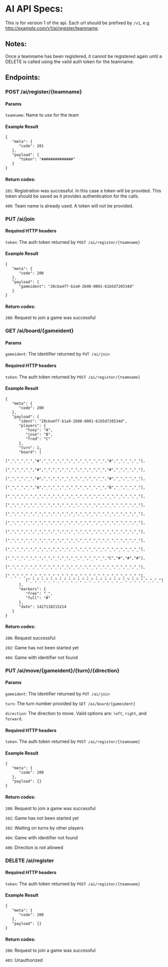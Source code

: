 # AI API Specs:

This is for version 1 of the api. Each url should be prefixed by `/v1`, e.g http://example.com/v1/ai/register/teamname.

## Notes:

Once a teamname has been registered, it cannot be registered again until a DELETE is called using the vaild auth token for the teamname.


## Endpoints:

### POST /ai/register/{teamname}

#### Params
`teamname`: Name to use for the team


#### Example Result
```
{
   "meta": {
      "code": 201
   },
   "payload": {
      "token": "##############"
   }
}
```

#### Return codes:
`201`: Registration was successful. In this case a token will be provided. This token should be saved as it provides authentication for the calls.

`409`: Team name is already used. A token will not be provided.




### PUT /ai/join

#### Required HTTP headers
`token`: The auth token returned by `POST /ai/register/{teamname}`


#### Example Result
```
{
   "meta": {
      "code": 200
   },
   "payload": {
      "gameident": "28cba4f7-b1a9-2b98-0801-61b5d720534d"
   }
}
```

#### Return codes:
`200`: Request to join a game was successful




### GET /ai/board/{gameident}

#### Params
`gameident`: The identifier returned by `PUT /ai/join`


#### Required HTTP headers
`token`: The auth token returned by `POST /ai/register/{teamname}`


#### Example Result
```
{
   "meta": {
      "code": 200
   },
   "payload": {
      "ident": "28cba4f7-b1a9-2b98-0801-61b5d720534d",
      "players": {
         "tony": "A",
         "jose": "B",
         "fred": "C"
      },
      "turn": 1,
      "board": [
         ["_","_","_","#","_","_","_","_","_","_","_","#","_","_","_"],
         ["_","_","_","#","_","_","_","_","_","_","_","#","_","_","_"],
         ["_","_","_","#","_","_","_","_","_","_","_","#","_","_","_"],
         ["_","_","_","A","_","_","_","_","_","_","_","B","_","_","_"],
         ["_","_","_","_","_","_","_","_","_","_","_","_","_","_","_"],
         ["_","_","_","_","_","_","_","_","_","_","_","_","_","_","_"],
         ["_","_","_","_","_","_","_","_","_","_","_","_","_","_","_"],
         ["_","_","_","_","_","_","_","_","_","_","_","_","_","_","_"],
         ["_","_","_","_","_","_","_","_","_","_","_","_","_","_","_"],
         ["_","_","_","_","_","_","_","_","_","_","_","_","_","_","_"],
         ["_","_","_","_","_","_","_","_","_","_","_","_","_","_","_"],
         ["_","_","_","_","_","_","_","_","_","_","_","C","#","#","#"],
         ["_","_","_","_","_","_","_","_","_","_","_","_","_","_","_"],
         ["_","_","_","_","_","_","_","_","_","_","_","_","_","_","_"],
         ["_","_","_","_","_","_","_","_","_","_","_","_","_","_","_"]
      ],
      "markers": {
         "free": "_",
         "full": "#"
      },
      "date": 1427118215214
   }
}
```

#### Return codes:
`200`: Request successful

`202`: Game has not been started yet

`404`: Game with identifier not found




### PUT /ai/move/{gameident}/{turn}/{direction}

#### Params
`gameident`: The identifier returned by `PUT /ai/join`

`turn`: The turn number provided by `GET /ai/board/{gameident}`

`direction`: The direction to move. Vaild options are: `left`, `right`, and `forward`.


#### Required HTTP headers
`token`: The auth token returned by `POST /ai/register/{teamname}`


#### Example Result
```
{
   "meta": {
      "code": 200
   },
   "payload": {}
}
```

#### Return codes:
`200`: Request to join a game was successful

`202`: Game has not been started yet

`202`: Waiting on turns by other players

`404`: Game with identifier not found

`406`: Direction is not allowed




### DELETE /ai/register

#### Required HTTP headers
`token`: The auth token returned by `POST /ai/register/{teamname}`


#### Example Result
```
{
   "meta": {
      "code": 200
   },
   "payload": {}
}
```

#### Return codes:
`200`: Request to join a game was successful

`403`: Unauthorized
